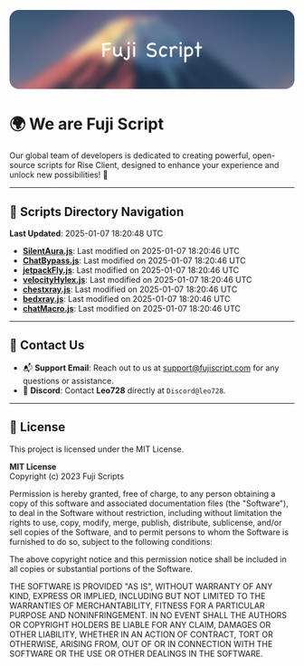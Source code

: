 ![Banner](.github/b.webp)

# 🌍 **We are Fuji Script**

Our global team of developers is dedicated to creating powerful, open-source scripts for Rise Client, designed to enhance your experience and unlock new possibilities! 🌟

---
<!-- SCRIPTS_NAVIGATION_START -->
## 📂 **Scripts Directory Navigation**

**Last Updated**: 2025-01-07 18:20:48 UTC

- **[SilentAura.js](scripts/SilentAura.js)**: Last modified on 2025-01-07 18:20:46 UTC
- **[ChatBypass.js](scripts/ChatBypass.js)**: Last modified on 2025-01-07 18:20:46 UTC
- **[jetpackFly.js](scripts/jetpackFly.js)**: Last modified on 2025-01-07 18:20:46 UTC
- **[velocityHylex.js](scripts/velocityHylex.js)**: Last modified on 2025-01-07 18:20:46 UTC
- **[chestxray.js](scripts/chestxray.js)**: Last modified on 2025-01-07 18:20:46 UTC
- **[bedxray.js](scripts/bedxray.js)**: Last modified on 2025-01-07 18:20:46 UTC
- **[chatMacro.js](scripts/chatMacro.js)**: Last modified on 2025-01-07 18:20:46 UTC

<!-- SCRIPTS_NAVIGATION_END -->

---

## 💬 **Contact Us**  
- 📬 **Support Email**: Reach out to us at [support@fujiscript.com](mailto:support@fujiscript.com) for any questions or assistance.  
- 💬 **Discord**: Contact **Leo728** directly at `Discord@leo728`.

---

## 📜 **License**

This project is licensed under the MIT License.  

**MIT License**  
Copyright (c) 2023 Fuji Scripts  

Permission is hereby granted, free of charge, to any person obtaining a copy of this software and associated documentation files (the "Software"), to deal in the Software without restriction, including without limitation the rights to use, copy, modify, merge, publish, distribute, sublicense, and/or sell copies of the Software, and to permit persons to whom the Software is furnished to do so, subject to the following conditions:  

The above copyright notice and this permission notice shall be included in all copies or substantial portions of the Software.  

THE SOFTWARE IS PROVIDED "AS IS", WITHOUT WARRANTY OF ANY KIND, EXPRESS OR IMPLIED, INCLUDING BUT NOT LIMITED TO THE WARRANTIES OF MERCHANTABILITY, FITNESS FOR A PARTICULAR PURPOSE AND NONINFRINGEMENT. IN NO EVENT SHALL THE AUTHORS OR COPYRIGHT HOLDERS BE LIABLE FOR ANY CLAIM, DAMAGES OR OTHER LIABILITY, WHETHER IN AN ACTION OF CONTRACT, TORT OR OTHERWISE, ARISING FROM, OUT OF OR IN CONNECTION WITH THE SOFTWARE OR THE USE OR OTHER DEALINGS IN THE SOFTWARE.  
